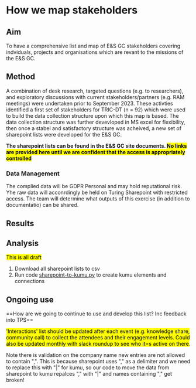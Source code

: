 # How we map stakeholders

## Aim
To have a comprehensive list and map of E&S GC stakeholders covering indviduals, projects and organisations which are revant to the missions of the E&S GC. 

## Method 
A combination of desk research, targeted questions (e.g. to researchers), and exploratory discussions with current stakeholders/partners (e.g. RAM meetings) were undertaken prior to September 2023. These activties identified a first set of stakeholders for TRIC-DT (n = 92) which were used to build the data collection structure upon which this map is based. The data collection structure was further devevloped in MS excel for flexibility, then once a stabel and satisfactory structure was acheived, a new set of sharepoint lists were developed for the E&S GC. 

**The sharepoint lists can be found in the E&S GC site documents. <mark>No links are provided here until we are confident that the access is appropriately controlled</mark>**



### Data Management
The complied data will be GDPR Personal and may hold reputational risk. Yhe raw data will acconrdingly be held on Turing Sharepoint with restricted access. The team will determine what outputs of this exercise (in addition to documentatio) can be shared. 


## Results


## Analysis 
<mark> This is all draft</mark>
1. Download all sharepoint lists to csv
2. Run code [sharepoint-to-kumu.py](./sharepoint-to-kumu.py) to create kumu elements and connections

## Ongoing use



==How are we going to continue to use and develop this list? Inc feedback into TPS==

<mark>'Interactions' list should be updated after each event (e.g. knowledge share, community call) to collect the attendees and their engagement levels. Could also be updated monthly with slack roundup to see who it=s active on there</mark>.

Note there is validation on the company name new entries are not allowed to contain ",". This is because sharepoint uses "," as a delimiter and we need to replace this with "|" for kumu, so our code to move the data from sharepoint to kumu repalces "," with "|" and names containing "," get broken!

